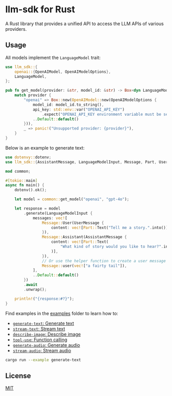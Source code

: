 # llm-sdk for Rust

A Rust library that provides a unified API to access the LLM APIs of various providers.

## Usage

All models implement the `LanguageModel` trait:

```rust
use llm_sdk::{
    openai::{OpenAIModel, OpenAIModelOptions},
    LanguageModel,
};

pub fn get_model(provider: &str, model_id: &str) -> Box<dyn LanguageModel> {
    match provider {
        "openai" => Box::new(OpenAIModel::new(OpenAIModelOptions {
            model_id: model_id.to_string(),
            api_key: std::env::var("OPENAI_API_KEY")
                .expect("OPENAI_API_KEY environment variable must be set"),
            ..Default::default()
        })),
        _ => panic!("Unsupported provider: {provider}"),
    }
}

```

Below is an example to generate text:

```rust
use dotenvy::dotenv;
use llm_sdk::{AssistantMessage, LanguageModelInput, Message, Part, UserMessage};

mod common;

#[tokio::main]
async fn main() {
    dotenv().ok();

    let model = common::get_model("openai", "gpt-4o");

    let response = model
        .generate(LanguageModelInput {
            messages: vec![
                Message::User(UserMessage {
                    content: vec![Part::Text("Tell me a story.".into())],
                }),
                Message::Assistant(AssistantMessage {
                    content: vec![Part::Text(
                        "What kind of story would you like to hear?".into(),
                    )],
                }),
                // Or use the helper function to create a user message
                Message::user(vec!["a fairty tail"]),
            ],
            ..Default::default()
        })
        .await
        .unwrap();

    println!("{response:#?}");
}
```

Find examples in the [examples](./examples/) folder to learn how to:

- [`generate-text`: Generate text](./examples/generate-text.rs)
- [`stream-text`: Stream text](./examples/stream-text.rs)
- [`describe-image`: Describe image](./examples/describe-image.rs)
- [`tool-use`: Function calling](./examples/tool-use.rs)
- [`generate-audio`: Generate audio](./examples/generate-audio.rs)
- [`stream-audio`: Stream audio](./examples/stream-audio.rs)

```bash
cargo run --example generate-text
```

## License

[MIT](https://github.com/hoangvvo/llm-sdk/blob/main/LICENSE)
